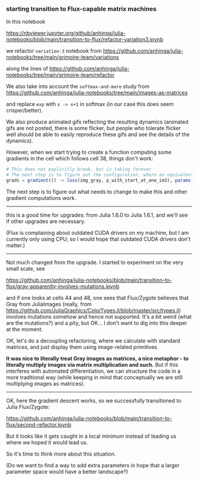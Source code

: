 ### starting transition to Flux-capable matrix machines

In this notebook

https://nbviewer.jupyter.org/github/anhinga/julia-notebooks/blob/main/transition-to-flux/refactor-variation3.ipynb

we refactor `variation-3` notebook from https://github.com/anhinga/julia-notebooks/tree/main/grimoire-team/variations

along the lines of https://github.com/anhinga/julia-notebooks/tree/main/grimoire-team/refactor

We also take into account the `softmax-and-more` study from https://github.com/anhinga/julia-notebooks/tree/main/images-as-matrices

and replace `exp` with `x -> x+1` in softmax (in our case this does seem crisper/better).

We also produce animated gifs reflecting the resulting dynamics (animated gifs are not posted, there is some flicker, but
people who tolerate flicker well should be able to easily reproduce these gifs and see the details of the dynamics).

However, when we start trying to create a function computing some gradients in the cell which follows cell 38, things don't work:

```julia
# This does not explicitly break, but is taking forever
# The next step is to figure out the configuration, where an equivalent of this works
grads = gradient(() -> loss(img_gray, p_with_start_at_one_im3), params(img_gray))
```

The next step is to figure out what needs to change to make this and other gradient computations work.

---

this is a good time for upgrades: from Julia 1.6.0 to Julia 1.6.1, and we'll see if other upgrades are necessary.

(Flux is complaining about outdated CUDA drivers on my machine, but I am currently only using CPU; so I would hope
that outdated CUDA drivers don't matter.)

---

Not much changed from the upgrade. I started to experiment on the very small scale, see

https://github.com/anhinga/julia-notebooks/blob/main/transition-to-flux/gray-apparently-involves-mutations.ipynb

and if one looks at cells 44 and 48, one sees that Flux/Zygote believes that Gray from JuliaImages
(really, from https://github.com/JuliaGraphics/ColorTypes.jl/blob/master/src/types.jl) involves mutations somehow
and hence not supported. It's a bit weird (what are the mutations?) and a pity, but OK... I don't want
to dig into this deeper at the moment.

OK, let's do a decoupling refactoring, where we calculate with standard matrices, and just display them
using image-related primitives.

**It was nice to literally treat Gray images as matrices, a nice metaphor - to literally multiply images
via matrix multiplication and such.** But if this interferes with automated differentiation, we can
structure the code in a more traditional way (while keeping in mind that conceptually we are still
multiplying images as matrices).

---

OK, here the gradient descent works, so we successfully transitioned to Julia Flux/Zygote:

https://github.com/anhinga/julia-notebooks/blob/main/transition-to-flux/second-refactor.ipynb

But it looks like it gets caught in a local minimum instead of leading us where we hoped it would lead us.

So it's time to think more about this situation. 

(Do we want to find a way to add extra parameters in hope that a larger parameter space would have a better landscape?)
